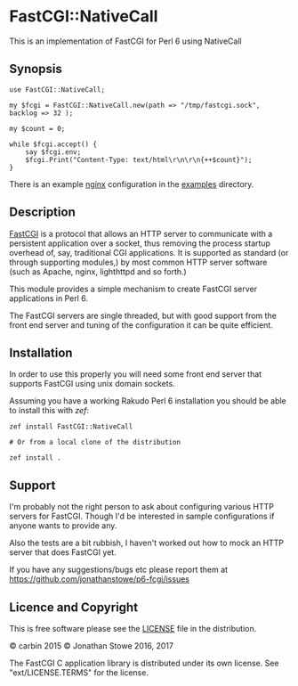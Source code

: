 # FastCGI::NativeCall #

This is an implementation of FastCGI for Perl 6 using NativeCall

## Synopsis

```perl6
use FastCGI::NativeCall;

my $fcgi = FastCGI::NativeCall.new(path => "/tmp/fastcgi.sock", backlog => 32 );

my $count = 0;

while $fcgi.accept() {
	say $fcgi.env;
    $fcgi.Print("Content-Type: text/html\r\n\r\n{++$count}");
}
```

There is an example [nginx](http://nginx.org/) configuration in the [examples](examples) directory.

## Description

[FastCGI](https://fastcgi-archives.github.io/) is a protocol that allows an HTTP server to communicate
with a persistent application over a socket, thus removing the process startup overhead of, say, traditional
CGI applications.  It is supported as standard (or through supporting modules,) by most common HTTP server
software (such as Apache, nginx, lighthttpd and so forth.)

This module provides a simple mechanism to create FastCGI server applications in Perl 6.

The FastCGI servers are single threaded, but with good support from the front end server and tuning of the
configuration it can be quite efficient.

## Installation

In order to use this properly you will need some front end server that supports FastCGI using unix domain sockets.

Assuming you have a working Rakudo Perl 6 installation you should be able to install this with *zef*:

	zef install FastCGI::NativeCall

	# Or from a local clone of the distribution

	zef install .

## Support

I'm probably not the right person to ask about configuring various HTTP servers for FastCGI. Though I'd
be interested in sample configurations if anyone wants to provide any.

Also the tests are a bit rubbish, I haven't worked out how to mock an HTTP server that does FastCGI yet.

If you have any suggestions/bugs etc please report them at https://github.com/jonathanstowe/p6-fcgi/issues

## Licence and Copyright

This is free software please see the [LICENSE](LICENSE) file in the distribution.

© carbin 2015
© Jonathan Stowe 2016, 2017

The FastCGI C application library is distributed under its own license.
See "ext/LICENSE.TERMS" for the license.








